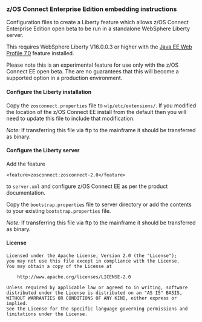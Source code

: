 ### z/OS Connect Enterprise Edition embedding instructions

Configuration files to create a Liberty feature which allows z/OS Connect Enterprise Edition open beta to be run in a standalone WebSphere Liberty server.

This requires WebSphere Liberty V16.0.0.3 or higher with the [Java EE Web Profile 7.0](https://developer.ibm.com/wasdev/downloads/#asset/features-com.ibm.websphere.appserver.webProfile-7.0) feature installed.

Please note this is an experimental feature for use only with the z/OS Connect EE open beta. The are no guarantees that this will become a supported option in a production environment.

#### Configure the Liberty installation

Copy the `zosconnect.properties` file to `wlp/etc/extensions/`. If you modified the location of the z/OS Connect EE install from the default then you will need to update this file to include that modification.

*Note:* If transferring this file via ftp to the mainframe it should be transferred as binary.

#### Configure the Liberty server

Add the feature

```
<feature>zosconnect:zosconnect-2.0</feature>
```
to `server.xml` and configure z/OS Connect EE as per the product documentation.

Copy the `bootstrap.properties` file to server directory or add the contents to your existing `bootstrap.properties` file.

*Note:* If transferring this file via ftp to the mainframe it should be transferred as binary.

#### License

```
Licensed under the Apache License, Version 2.0 (the "License");
you may not use this file except in compliance with the License.
You may obtain a copy of the License at

    http://www.apache.org/licenses/LICENSE-2.0

Unless required by applicable law or agreed to in writing, software
distributed under the License is distributed on an "AS IS" BASIS,
WITHOUT WARRANTIES OR CONDITIONS OF ANY KIND, either express or implied.
See the License for the specific language governing permissions and
limitations under the License.
```
